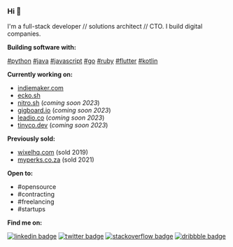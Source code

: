 ### Hi 👋

I'm a full-stack developer // solutions architect // CTO. I build digital companies. 

**Building software with:**

[#python](https://www.python.org) [#java](https://www.java.com/en/) [#javascript](https://www.javascript.com) [#go](https://golang.org) [#ruby](https://www.ruby-lang.org/en) [#flutter](https://flutter.dev) [#kotlin](https://kotlinlang.org/)

**Currently working on:** 

- [indiemaker.com](https://indiemaker.com)
- [ecko.sh](https://ecko.sh)
- [nitro.sh](https://nitro.sh) (_coming soon 2023_)
- [gigboard.io](https://gigboard.io) (_coming soon 2023_)
- [leadio.co](https://leadio.co) (_coming soon 2023_)
- [tinyco.dev](https://tinyco.dev) (_coming soon 2023_)

**Previously sold:**
- [wixelhq.com](https://wixelhq.com) (sold 2019)
- [myperks.co.za](https://myperks.co.za) (sold 2021)

**Open to:**

- #opensource 
- #contracting 
- #freelancing
- #startups 

**Find me on:** 

[![linkedin badge](https://img.shields.io/badge/Sean_Nieuwoudt-30302f?style=flat&logo=linkedin)](https://www.linkedin.com/in/seannieuwoudt)
[![twitter badge](https://img.shields.io/badge/@ghstcode-30302f?style=flat&logo=twitter)](https://twitter.com/ghstcode)
[![stackoverflow badge](https://img.shields.io/badge/ghstcode-30302f?style=flat&logo=stackoverflow)](https://stackoverflow.com/users/482842/ghstcode)
[![dribbble badge](https://img.shields.io/badge/ghstcode-30302f?style=flat&logo=dribbble)](https://dribbble.com/ghstcode)
